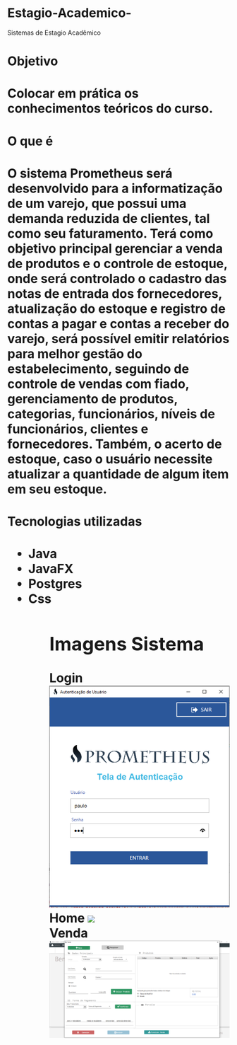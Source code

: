 # Estagio-Academico-
Sistemas de Estagio Acadêmico 

<h1>Objetivo<h1/>
  Colocar em prática os conhecimentos teóricos do curso.
<h1>O que é<h1>
 <p> O sistema Prometheus será desenvolvido para a informatização de um varejo, que possui uma demanda reduzida de clientes, tal como seu faturamento. Terá como objetivo principal gerenciar a venda de produtos e o controle de estoque, onde será controlado o cadastro das notas de entrada dos fornecedores, atualização do estoque e registro de contas a pagar e contas a receber do varejo, será possível emitir relatórios para melhor gestão do estabelecimento, seguindo de controle de vendas com fiado, gerenciamento de produtos, categorias, funcionários, níveis de funcionários, clientes e fornecedores. Também, o acerto de estoque, caso o usuário necessite atualizar a quantidade de algum item em seu estoque.
  </p>
 <h1>Tecnologias utilizadas<h1>
   <ul>
  <li>Java</li>
  <li>JavaFX</li>
  <li>Postgres
   <li>Css
  <ul>
    <h2>Imagens Sistema</h2>
    Login
    <img src="https://github.com/PauloFH99/Estagio-Academico/blob/master/src/estagiocarvaobarao/ui/icons/Tela.PNG"/>
    <br>
     Home
    <img src="https://github.com/PauloFH99/Estagio-Academico/tree/master/src/estagiocarvaobarao/ui/icons/Home.PNG"/>
     <br>
     Venda
    <img src="https://github.com/PauloFH99/Estagio-Academico/blob/master/src/estagiocarvaobarao/ui/icons/Venda.PNG"/>
    
  

